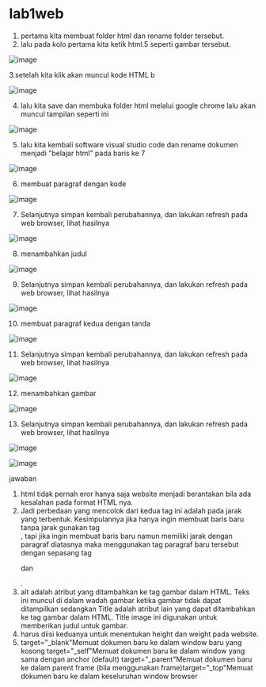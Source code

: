 # lab1web
1. pertama kita  membuat folder html dan rename folder tersebut.
2. lalu pada kolo pertama kita ketik html.5 seperti gambar tersebut.
 
![image](https://user-images.githubusercontent.com/56473376/112730866-8e31da00-8f66-11eb-9a9e-ca316d1a932f.png)

3.setelah kita klik akan muncul kode HTML b

![image](https://user-images.githubusercontent.com/56473376/112730897-b9b4c480-8f66-11eb-95ba-62396cb5f9ae.png)

4. lalu kita save dan membuka folder html melalui google chrome lalu akan muncul tampilan seperti ini 

![image](https://user-images.githubusercontent.com/56473376/112730959-0f896c80-8f67-11eb-9bbf-5d57423c9f3d.png)

5. lalu kita kembali software visual studio code dan rename dokumen menjadi "belajar html" pada baris ke 7 

![image](https://user-images.githubusercontent.com/56473376/112731037-84f53d00-8f67-11eb-8c55-6b4dcd8ab819.png)

6.  membuat paragraf dengan kode <p></p> 
 
![image](https://user-images.githubusercontent.com/56473376/112731152-27152500-8f68-11eb-92b1-581670c0d84c.png)

7. Selanjutnya simpan kembali perubahannya, dan lakukan refresh pada web browser, lihat hasilnya

![image](https://user-images.githubusercontent.com/56473376/112731173-4b710180-8f68-11eb-89b4-7249e287b390.png)

8.  menambahkan judul <h></h> 
 
![image](https://user-images.githubusercontent.com/56473376/112731256-b1f61f80-8f68-11eb-9321-1c94caf9487e.png)

9. Selanjutnya simpan kembali perubahannya, dan lakukan refresh pada web browser, lihat hasilnya

![image](https://user-images.githubusercontent.com/56473376/112731264-c4705900-8f68-11eb-8875-138881115b7e.png)

10.  membuat paragraf kedua dengan tanda <p></p>

![image](https://user-images.githubusercontent.com/56473376/112731374-6001c980-8f69-11eb-98ff-cc8d3cf7bd17.png)

11. Selanjutnya simpan kembali perubahannya, dan lakukan refresh pada web browser, lihat hasilnya

![image](https://user-images.githubusercontent.com/56473376/112731393-8889c380-8f69-11eb-86ec-78d4fa2db419.png)

12.  menambahkan gambar 

![image](https://user-images.githubusercontent.com/56473376/112731418-abb47300-8f69-11eb-8c3e-2554b36d7d60.png)

13.   Selanjutnya simpan kembali perubahannya, dan lakukan refresh pada web browser, lihat hasilnya
 
![image](https://user-images.githubusercontent.com/56473376/112731437-c850ab00-8f69-11eb-886d-3610bba06745.png)



![image](https://user-images.githubusercontent.com/56473376/113361319-f2450b80-9375-11eb-952c-f9633aae5c68.png)
 
 jawaban 
 1. html tidak pernah eror hanya saja website menjadi berantakan bila ada kesalahan pada format HTML nya.
 2. Jadi perbedaan yang mencolok dari kedua tag ini adalah pada jarak yang terbentuk.  Kesimpulannya jika hanya ingin membuat baris baru tanpa jarak gunakan tag <br/> , tapi jika ingin membuat baris baru namun memiliki jarak dengan paragraf diatasnya maka menggunakan tag paragraf baru tersebut dengan sepasang tag <p>  dan </p>.
 3. alt adalah atribut yang ditambahkan ke tag gambar dalam HTML. Teks ini muncul di dalam wadah gambar ketika gambar tidak dapat ditampilkan sedangkan Title adalah atribut lain yang dapat ditambahkan ke tag gambar dalam HTML. Title image ini digunakan untuk memberikan judul untuk gambar.
 4. harus diisi keduanya untuk menentukan height dan weight pada website.
 5. target="_blank"Memuat dokumen baru ke dalam window baru yang kosong
    target="_self"Memuat dokumen baru ke dalam window yang sama dengan anchor (default)
    target="_parent"Memuat dokumen baru ke dalam parent frame (bila menggunakan frame)target="_top"Memuat dokumen baru ke dalam keseluruhan window browser
    







